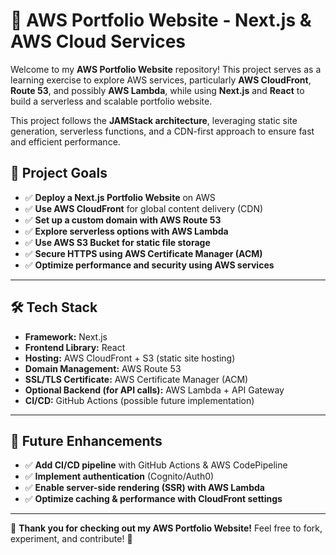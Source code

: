 # 🚀 AWS Portfolio Website - Next.js & AWS Cloud Services

Welcome to my **AWS Portfolio Website** repository! This project serves as a learning exercise to explore AWS services, particularly **AWS CloudFront**, **Route 53**, and possibly **AWS Lambda**, while using **Next.js** and **React** to build a serverless and scalable portfolio website.

This project follows the **JAMStack architecture**, leveraging static site generation, serverless functions, and a CDN-first approach to ensure fast and efficient performance.

## 📌 Project Goals
- ✅ **Deploy a Next.js Portfolio Website** on AWS
- ✅ **Use AWS CloudFront** for global content delivery (CDN)
- ✅ **Set up a custom domain with AWS Route 53**
- ✅ **Explore serverless options with AWS Lambda**
- ✅ **Use AWS S3 Bucket for static file storage**
- ✅ **Secure HTTPS using AWS Certificate Manager (ACM)**
- ✅ **Optimize performance and security using AWS services**

---

## 🛠️ Tech Stack
- **Framework:** Next.js
- **Frontend Library:** React
- **Hosting:** AWS CloudFront + S3 (static site hosting)
- **Domain Management:** AWS Route 53
- **SSL/TLS Certificate:** AWS Certificate Manager (ACM)
- **Optional Backend (for API calls):** AWS Lambda + API Gateway
- **CI/CD:** GitHub Actions (possible future implementation)

---

## 🔄 Future Enhancements
- ✅ **Add CI/CD pipeline** with GitHub Actions & AWS CodePipeline
- ✅ **Implement authentication** (Cognito/Auth0)
- ✅ **Enable server-side rendering (SSR) with AWS Lambda**
- ✅ **Optimize caching & performance with CloudFront settings**

---

🎉 **Thank you for checking out my AWS Portfolio Website!** Feel free to fork, experiment, and contribute! 🚀

